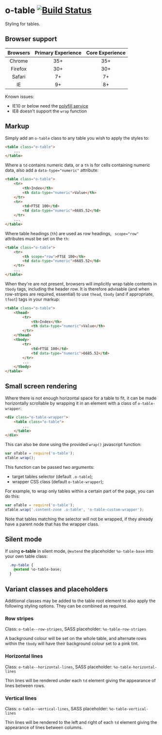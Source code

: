# o-table [![Build Status](https://travis-ci.org/Financial-Times/o-table.png?branch=master)](https://travis-ci.org/Financial-Times/o-table)

Styling for tables.

## Browser support
|  Browsers  | Primary Experience | Core Experience |
|:----------:|:------------------:|:---------------:|
|   Chrome   |        35+         |       35+       |
|   Firefox  |        30+         |       30+       |
|   Safari   |        7+          |       7+        |
|   IE       |        9+          |       8+        |

Known issues:

* IE10 or below need the [polyfill service](http://polyfill.webservices.ft.com/)
* IE8 doesn't support the `wrap` function

## Markup

Simply add an `o-table` class to any table you wish to apply the styles to:

```html
<table class="o-table">
    ...
</table>
```

Where a `td` contains numeric data, or a `th` is for cells containing numeric data, also add a `data-type="numeric"` attribute:

```html
<table class="o-table">
    <tr>
        <th>Index</th>
        <th data-type="numeric">Value</th>
    </tr>
    <tr>
        <td>FTSE 100</td>
        <td data-type="numeric">6685.52</td>
    </tr>
    ...
</table>
```

Where table headings (`th`) are used as row headings, ` scope="row"` attributes must be set on the `th`:

```html
<table class="o-table">
    <tr>
        <th scope="row">FTSE 100</th>
        <td data-type="numeric">6685.52</td>
    </tr>
    ...
</table>
```

When they're are not present, browsers will implicitly wrap table contents in `tbody` tags, including the header row. It is therefore advisable (and when row-stripes are required, essential) to use `thead`, `tbody` (and if appropriate, `tfoot`) tags in your markup:

```html
<table class="o-table">
    <thead>
        <tr>
            <th>Index</th>
            <th data-type="numeric">Value</th>
        </tr>
    </thead>
    <tbody>
        <tr>
            <td>FTSE 100</td>
            <td data-type="numeric">6685.52</td>
        </tr>
        ...
    </tbody>
</table>
```

## Small screen rendering

Where there is not enough horizontal space for a table to fit, it can be made horizontally scrollable by wrapping it in an element with a class of `o-table-wrapper`:

```html
<div class="o-table-wrapper">
    <table class="o-table">
        ...
    </table>
</div>
```

This can also be done using the provided `wrap()` javascript function:

```javascript
var oTable = require('o-table');
oTable.wrap();
```

This function can be passed two arguments:

* target tables selector (default `.o-table`);
* wrapper CSS class (default `o-table-wrapper`);

For example, to wrap only tables within a certain part of the page, you can do this:

```javascript
var oTable = require('o-table');
oTable.wrap('.content-zone .o-table', 'o-table-custom-wrapper');
```

Note that tables matching the selector will not be wrapped, if they already have a parent node that has the wrapper class.

## Silent mode

If using __o-table__ in silent mode, `@extend` the placeholder `%o-table-base` into your own table class:

```sass
  .my-table {
    @extend %o-table-base;
  }
```

## Variant classes and placeholders

Additional classes may be added to the table root element to also apply the following styling options. They can be combined as required.

### Row stripes

Class: `o-table--row-stripes`, SASS placeholder: `%o-table-row-stripes`

A background colour will be set on the whole table, and alternate rows within the `tbody` will have their background colour set to a pink tint.

### Horizontal lines

Class: `o-table--horizontal-lines`, SASS placeholder: `%o-table-horizontal-lines`

Thin lines will be rendered under each `td` element giving the appearance of lines between rows.

### Vertical lines

Class: `o-table--vertical-lines`, SASS placeholder: `%o-table-vertical-lines`

Thin lines will be rendered to the left and right of each `td` element giving the appearance of lines between columns.